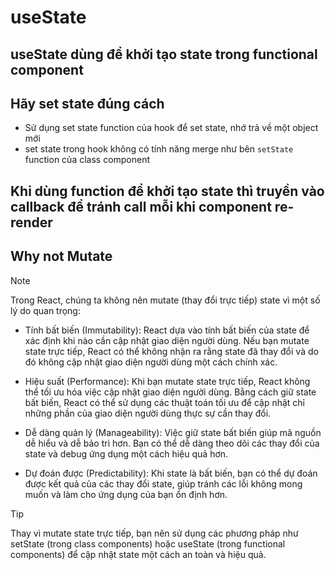 # useState

## useState dùng để khởi tạo state trong functional component

## Hãy set state đúng cách

- Sử dụng set state function của hook để set state, nhớ trả về một object mới
- set state trong hook không có tính năng merge như bên `setState` function của class component

## Khi dùng function để khởi tạo state thì truyền vào callback để tránh call mỗi khi component re-render

## Why not Mutate

> [!NOTE]
> Trong React, chúng ta không nên mutate (thay đổi trực tiếp) state vì một số lý do quan trọng:
>
> - Tính bất biến (Immutability): React dựa vào tính bất biến của state để xác định khi nào cần cập nhật giao diện người dùng. Nếu bạn mutate state trực tiếp, React có thể không nhận ra rằng state đã thay đổi và do đó không cập nhật giao diện người dùng một cách chính xác.
>
> - Hiệu suất (Performance): Khi bạn mutate state trực tiếp, React không thể tối ưu hóa việc cập nhật giao diện người dùng. Bằng cách giữ state bất biến, React có thể sử dụng các thuật toán tối ưu để cập nhật chỉ những phần của giao diện người dùng thực sự cần thay đổi.
>
> - Dễ dàng quản lý (Manageability): Việc giữ state bất biến giúp mã nguồn dễ hiểu và dễ bảo trì hơn. Bạn có thể dễ dàng theo dõi các thay đổi của state và debug ứng dụng một cách hiệu quả hơn.
>
> - Dự đoán được (Predictability): Khi state là bất biến, bạn có thể dự đoán được kết quả của các thay đổi state, giúp tránh các lỗi không mong muốn và làm cho ứng dụng của bạn ổn định hơn.

> [!TIP]
> Thay vì mutate state trực tiếp, bạn nên sử dụng các phương pháp như setState (trong class components) hoặc useState (trong functional components) để cập nhật state một cách an toàn và hiệu quả.
